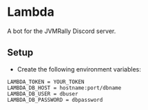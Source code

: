 # Lambda

A bot for the JVMRally Discord server.

## Setup
* Create the following environment variables:
```
LAMBDA_TOKEN = YOUR_TOKEN
LAMBDA_DB_HOST = hostname:port/dbname
LAMBDA_DB_USER = dbuser
LAMBDA_DB_PASSWORD = dbpassword
```